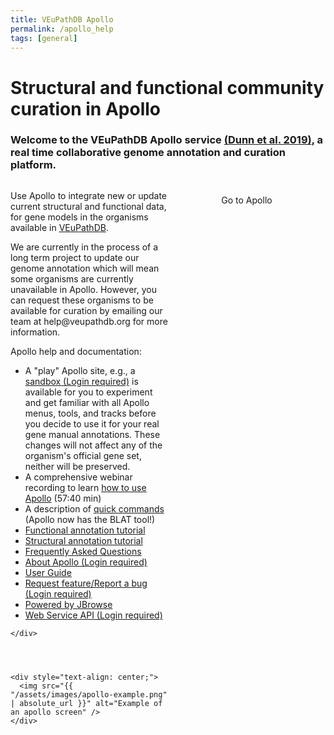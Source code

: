 ```yaml
---
title: VEuPathDB Apollo
permalink: /apollo_help
tags: [general]
---
```

<style>

div.apollo-layout {
  display: flex;
  justify-content: space-between;
}
div.apollo-layout>div {
  width: 60%;
}
div.apollo-layout img {
  width: 40em; 
  margin-top: .5em; 
  margin-left: 1em;  
  border: 1px solid grey;
}
div.centered-button {
  margin-top: 1.5em;
  text-align: center;
}
div.centered-button a {
  text-decoration: none;
}

</style>

<h1>Structural and functional community curation in Apollo</h1>

<div class="static-content">
  <h3>Welcome to the VEuPathDB Apollo service <a target="_blank" href="https://pubmed.ncbi.nlm.nih.gov/30726205">(Dunn et al. 2019)</a>, a real time collaborative genome annotation and curation platform.</h3>

  <div class="apollo-layout">
    <div>
      <p>
      Use Apollo to integrate new or update current structural and functional data, for gene models in the organisms available in <a href="https://veupathdb.org/veupathdb/app/search/organism/GenomeDataTypes/result">VEuPathDB</a>. 
<p>
We are currently in the process of a long term project to update our genome annotation which will mean some organisms are currently unavailable in Apollo. However, you can request these organisms to be available for curation by emailing our team at help@veupathdb.org for more information.</p>
      
<p>Apollo help and documentation:
<ul> 
 <li>A "play" Apollo site, e.g., a <a href="https://apollo-sandbox.veupathdb.org/annotator/index">sandbox (Login required)</a> is available for you to experiment and get familiar with all Apollo menus, tools, and tracks before you decide to use it for your real gene manual annotations. These changes will not affect any of the organism's official gene set, neither will be preserved.</li>
  <li>A comprehensive webinar recording to learn <a href="https://youtu.be/RMXZDBMh8Fo">how to use Apollo</a> (57:40 min)</li>
  <li>A description of <a href="/a/app/static-content/apolloQuickCommands.html">quick commands</a> (Apollo now has the BLAT tool!)</li> 
  <li><a href="{{'/documents/Apollo_functional_annotation_26_10_2021.pdf' | absolute_url}}">Functional annotation tutorial </a> </li>
  <li><a href="{{'/documents/Apollo_structural_annotation_14_06_2021.pdf' | absolute_url}}">Structural annotation tutorial </a> </li>
  <li><a href="{{'/documents/FAQ_Apollo_13_12_2021.pdf' | absolute_url}}">Frequently Asked Questions </a> </li>
  <li><a href="https://apollo.veupathdb.org/1613634913933131701353630290/about">About Apollo (Login required)</a></li> 
  <li><a href="https://genomearchitect.readthedocs.io/en/latest/UsersGuide.html">User Guide</a></li> 
  <li><a href="https://github.com/gmod/apollo/issues/new">Request feature/Report a bug (Login required)</a></li> 
  <li><a href="https://jbrowse.org/jb2/">Powered by JBrowse</a></li> 
  <li><a href="https://apollo.veupathdb.org/56133187121381847651851098590/jbrowse/web_services/api">Web Service API (Login required)</a></li> 

</ul>
  </p>
      
    </div>
  

  
  
    <div style="text-align: center;">
      <img src="{{ "/assets/images/apollo-example.png" | absolute_url }}" alt="Example of an apollo screen" />      
    </div>
  </div>

  <div class="centered-button">
      <a class="eupathdb-BigButton" title="Open Apollo in a new tab/window"  href="https://apollo.veupathdb.org/">Go to Apollo</a>
  </div>

</div>

